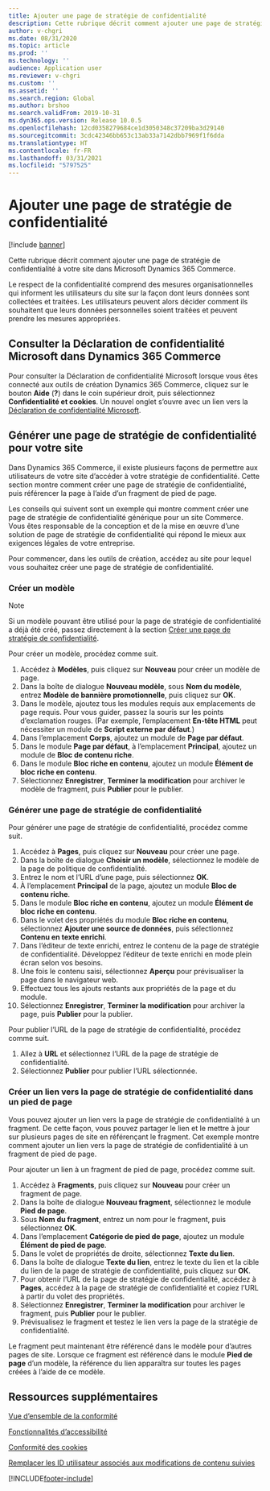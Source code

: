 ```yaml
---
title: Ajouter une page de stratégie de confidentialité
description: Cette rubrique décrit comment ajouter une page de stratégie de confidentialité à votre site dans Microsoft Dynamics 365 Commerce.
author: v-chgri
ms.date: 08/31/2020
ms.topic: article
ms.prod: ''
ms.technology: ''
audience: Application user
ms.reviewer: v-chgri
ms.custom: ''
ms.assetid: ''
ms.search.region: Global
ms.author: brshoo
ms.search.validFrom: 2019-10-31
ms.dyn365.ops.version: Release 10.0.5
ms.openlocfilehash: 12cd0358279684ce1d3050348c37209ba3d29140
ms.sourcegitcommit: 3cdc42346bb653c13ab33a7142dbb7969f1f6dda
ms.translationtype: HT
ms.contentlocale: fr-FR
ms.lasthandoff: 03/31/2021
ms.locfileid: "5797525"
---
```

# <a name="add-a-privacy-policy-page"></a>Ajouter une page de stratégie de confidentialité

[!include [banner](includes/banner.md)]

Cette rubrique décrit comment ajouter une page de stratégie de confidentialité à votre site dans Microsoft Dynamics 365 Commerce.

Le respect de la confidentialité comprend des mesures organisationnelles qui informent les utilisateurs du site sur la façon dont leurs données sont collectées et traitées. Les utilisateurs peuvent alors décider comment ils souhaitent que leurs données personnelles soient traitées et peuvent prendre les mesures appropriées.

## <a name="review-the-microsoft-privacy-statement-in-dynamics-365-commerce"></a>Consulter la Déclaration de confidentialité Microsoft dans Dynamics 365 Commerce

Pour consulter la Déclaration de confidentialité Microsoft lorsque vous êtes connecté aux outils de création Dynamics 365 Commerce, cliquez sur le bouton **Aide** (**?**) dans le coin supérieur droit, puis sélectionnez **Confidentialité et cookies**. Un nouvel onglet s’ouvre avec un lien vers la [Déclaration de confidentialité Microsoft](https://privacy.microsoft.com/privacystatement).

## <a name="build-a-privacy-policy-page-for-your-site"></a>Générer une page de stratégie de confidentialité pour votre site

Dans Dynamics 365 Commerce, il existe plusieurs façons de permettre aux utilisateurs de votre site d’accéder à votre stratégie de confidentialité. Cette section montre comment créer une page de stratégie de confidentialité, puis référencer la page à l’aide d’un fragment de pied de page.

Les conseils qui suivent sont un exemple qui montre comment créer une page de stratégie de confidentialité générique pour un site Commerce. Vous êtes responsable de la conception et de la mise en œuvre d’une solution de page de stratégie de confidentialité qui répond le mieux aux exigences légales de votre entreprise.

Pour commencer, dans les outils de création, accédez au site pour lequel vous souhaitez créer une page de stratégie de confidentialité.

### <a name="create-a-template"></a>Créer un modèle

> [!NOTE]
> Si un modèle pouvant être utilisé pour la page de stratégie de confidentialité a déjà été créé, passez directement à la section [Créer une page de stratégie de confidentialité](#build-a-privacy-policy-page).

Pour créer un modèle, procédez comme suit.

1. Accédez à **Modèles**, puis cliquez sur **Nouveau** pour créer un modèle de page.
1. Dans la boîte de dialogue **Nouveau modèle**, sous **Nom du modèle**, entrez **Modèle de bannière promotionnelle**, puis cliquez sur **OK**.
1. Dans le modèle, ajoutez tous les modules requis aux emplacements de page requis. Pour vous guider, passez la souris sur les points d’exclamation rouges. (Par exemple, l’emplacement **En-tête HTML** peut nécessiter un module de **Script externe par défaut**.)
1. Dans l’emplacement **Corps**, ajoutez un module de **Page par défaut**.
1. Dans le module **Page par défaut**, à l’emplacement **Principal**, ajoutez un module de **Bloc de contenu riche**.
1. Dans le module **Bloc riche en contenu**, ajoutez un module **Élément de bloc riche en contenu**.
1. Sélectionnez **Enregistrer**, **Terminer la modification** pour archiver le modèle de fragment, puis **Publier** pour le publier.

### <a name="build-a-privacy-policy-page"></a>Générer une page de stratégie de confidentialité

Pour générer une page de stratégie de confidentialité, procédez comme suit.

1. Accédez à **Pages**, puis cliquez sur **Nouveau** pour créer une page.
1. Dans la boîte de dialogue **Choisir un modèle**, sélectionnez le modèle de la page de politique de confidentialité.
1. Entrez le nom et l’URL d’une page, puis sélectionnez **OK**. 
1. À l’emplacement **Principal** de la page, ajoutez un module **Bloc de contenu riche**.
1. Dans le module **Bloc riche en contenu**, ajoutez un module **Élément de bloc riche en contenu**.
1. Dans le volet des propriétés du module **Bloc riche en contenu**, sélectionnez **Ajouter une source de données**, puis sélectionnez **Contenu en texte enrichi**.
1. Dans l’éditeur de texte enrichi, entrez le contenu de la page de stratégie de confidentialité. Développez l’éditeur de texte enrichi en mode plein écran selon vos besoins.
1. Une fois le contenu saisi, sélectionnez **Aperçu** pour prévisualiser la page dans le navigateur web.
1. Effectuez tous les ajouts restants aux propriétés de la page et du module.
1. Sélectionnez **Enregistrer**, **Terminer la modification** pour archiver la page, puis **Publier** pour la publier.

Pour publier l’URL de la page de stratégie de confidentialité, procédez comme suit.

1. Allez à **URL** et sélectionnez l’URL de la page de stratégie de confidentialité.
1. Sélectionnez **Publier** pour publier l’URL sélectionnée.

### <a name="create-a-link-to-the-privacy-policy-page-in-a-footer"></a>Créer un lien vers la page de stratégie de confidentialité dans un pied de page

Vous pouvez ajouter un lien vers la page de stratégie de confidentialité à un fragment. De cette façon, vous pouvez partager le lien et le mettre à jour sur plusieurs pages de site en référençant le fragment. Cet exemple montre comment ajouter un lien vers la page de stratégie de confidentialité à un fragment de pied de page.

Pour ajouter un lien à un fragment de pied de page, procédez comme suit.

1. Accédez à **Fragments**, puis cliquez sur **Nouveau** pour créer un fragment de page.
1. Dans la boîte de dialogue **Nouveau fragment**, sélectionnez le module **Pied de page**.
1. Sous **Nom du fragment**, entrez un nom pour le fragment, puis sélectionnez **OK**.
1. Dans l’emplacement **Catégorie de pied de page**, ajoutez un module **Élément de pied de page**.
1. Dans le volet de propriétés de droite, sélectionnez **Texte du lien**.
1. Dans la boîte de dialogue **Texte du lien**, entrez le texte du lien et la cible du lien de la page de stratégie de confidentialité, puis cliquez sur **OK**.
1. Pour obtenir l’URL de la page de stratégie de confidentialité, accédez à **Pages**, accédez à la page de stratégie de confidentialité et copiez l’URL à partir du volet des propriétés.
1. Sélectionnez **Enregistrer**, **Terminer la modification** pour archiver le fragment, puis **Publier** pour le publier.
1. Prévisualisez le fragment et testez le lien vers la page de la stratégie de confidentialité.

Le fragment peut maintenant être référencé dans le modèle pour d’autres pages de site. Lorsque ce fragment est référencé dans le module **Pied de page** d’un modèle, la référence du lien apparaîtra sur toutes les pages créées à l’aide de ce modèle.

## <a name="additional-resources"></a>Ressources supplémentaires

[Vue d’ensemble de la conformité](compliance-overview.md)

[Fonctionnalités d’accessibilité](accessibility.md)

[Conformité des cookies](cookie-compliance.md)

[Remplacer les ID utilisateur associés aux modifications de contenu suivies](replace-IDs-tracked-changes.md)


[!INCLUDE[footer-include](../includes/footer-banner.md)]
